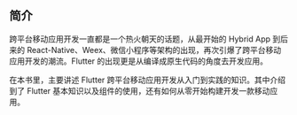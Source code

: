 
## 简介

跨平台移动应用开发一直都是一个热火朝天的话题，从最开始的 Hybrid App 到后来的 React-Native、Weex、微信小程序等架构的出现，再次引爆了跨平台移动应用开发的潮流。Flutter 的出现更是从编译成原生代码的角度去开发应用。

在本书里，主要讲述 Flutter 跨平台移动应用开发从入门到实践的知识。其中介绍到了 Flutter 基本知识以及组件的使用，还有如何从零开始构建开发一款移动应用。



